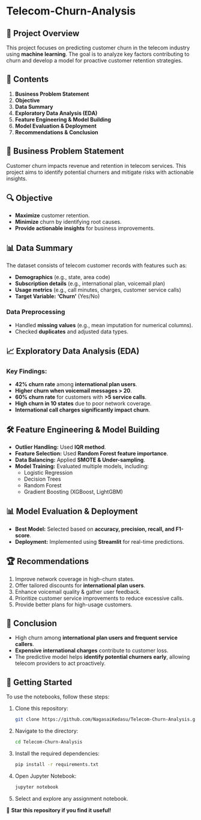 # Telecom-Churn-Analysis

## 📌 Project Overview
This project focuses on predicting customer churn in the telecom industry using **machine learning**. The goal is to analyze key factors contributing to churn and develop a model for proactive customer retention strategies.

## 📑 Contents
1. **Business Problem Statement**
2. **Objective**
3. **Data Summary**
4. **Exploratory Data Analysis (EDA)**
5. **Feature Engineering & Model Building**
6. **Model Evaluation & Deployment**
7. **Recommendations & Conclusion**

## 🎯 Business Problem Statement
Customer churn impacts revenue and retention in telecom services. This project aims to identify potential churners and mitigate risks with actionable insights.

## 🔍 Objective
- **Maximize** customer retention.
- **Minimize** churn by identifying root causes.
- **Provide actionable insights** for business improvements.

## 📊 Data Summary
The dataset consists of telecom customer records with features such as:
- **Demographics** (e.g., state, area code)
- **Subscription details** (e.g., international plan, voicemail plan)
- **Usage metrics** (e.g., call minutes, charges, customer service calls)
- **Target Variable:** **‘Churn’** (Yes/No)

### Data Preprocessing
- Handled **missing values** (e.g., mean imputation for numerical columns).
- Checked **duplicates** and adjusted data types.

## 📈 Exploratory Data Analysis (EDA)
### Key Findings:
- **42% churn rate** among **international plan users**.
- **Higher churn when voicemail messages > 20**.
- **60% churn rate** for customers with **>5 service calls**.
- **High churn in 10 states** due to poor network coverage.
- **International call charges significantly impact churn**.

## 🛠 Feature Engineering & Model Building
- **Outlier Handling:** Used **IQR method**.
- **Feature Selection:** Used **Random Forest feature importance**.
- **Data Balancing:** Applied **SMOTE & Under-sampling**.
- **Model Training:** Evaluated multiple models, including:
  - Logistic Regression
  - Decision Trees
  - Random Forest
  - Gradient Boosting (XGBoost, LightGBM)

## 📊 Model Evaluation & Deployment
- **Best Model:** Selected based on **accuracy, precision, recall, and F1-score**.
- **Deployment:** Implemented using **Streamlit** for real-time predictions.

## 🏆 Recommendations
1. Improve network coverage in high-churn states.
2. Offer tailored discounts for **international plan users**.
3. Enhance voicemail quality & gather user feedback.
4. Prioritize customer service improvements to reduce excessive calls.
5. Provide better plans for high-usage customers.

## 📜 Conclusion
- High churn among **international plan users and frequent service callers**.
- **Expensive international charges** contribute to customer loss.
- The predictive model helps **identify potential churners early**, allowing telecom providers to act proactively.

## 🚀 Getting Started
To use the notebooks, follow these steps:

1. Clone this repository:
   ```bash
   git clone https://github.com/NagasaiKedasu/Telecom-Churn-Analysis.git
   ```
2. Navigate to the directory:
   ```bash
   cd Telecom-Churn-Analysis
   ```
3. Install the required dependencies:
   ```bash
   pip install -r requirements.txt
   ```
4. Open Jupyter Notebook:
   ```bash
   jupyter notebook
   ```
5. Select and explore any assignment notebook.


📌 **Star this repository if you find it useful!**

